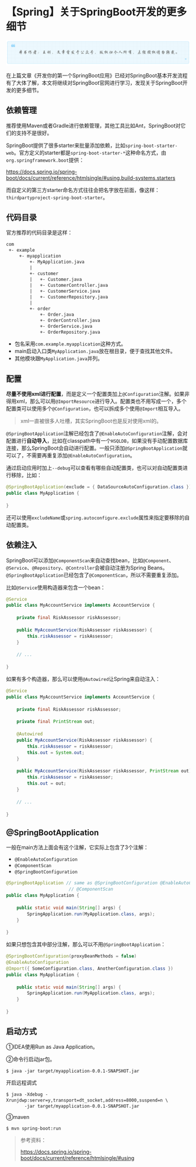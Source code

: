 # 【Spring】关于SpringBoot开发的更多细节

![](../wanggang.png)

在上篇文章《开发你的第一个SpringBoot应用》已经对SpringBoot基本开发流程有了大体了解，本文将继续对SpringBoot官网进行学习，发现关于SpringBoot开发的更多细节。

## 依赖管理

推荐使用Maven或者Gradle进行依赖管理，其他工具比如Ant，SpringBoot对它们的支持不是很好。

SpringBoot提供了很多starter来批量添加依赖，比如`spring-boot-starter-web`。官方定义的starter都是`spring-boot-starter-*`这种命名方式，由`org.springframework.boot`提供：

https://docs.spring.io/spring-boot/docs/current/reference/htmlsingle/#using.build-systems.starters

而自定义的第三方starter命名方式往往会把名字放在前面，像这样：`thirdpartyproject-spring-boot-starter`。

## 代码目录

官方推荐的代码目录是这样：

```
com
 +- example
     +- myapplication
         +- MyApplication.java
         |
         +- customer
         |   +- Customer.java
         |   +- CustomerController.java
         |   +- CustomerService.java
         |   +- CustomerRepository.java
         |
         +- order
             +- Order.java
             +- OrderController.java
             +- OrderService.java
             +- OrderRepository.java
```

- 包名采用`com.example.myapplication`这种方式。
- main启动入口类`MyApplication.java`放在根目录，便于查找其他文件。
- 其他模块跟`MyApplication.java`并列。

## 配置

**尽量不使用xml进行配置**，而是定义一个配置类加上`@Configuration`注解。如果非得用xml，那么可以用`@ImportResource`进行导入。配置类也不用写成一个，多个配置类可以使用多个`@Configuration`，也可以拆成多个使用`@Import`相互导入。

> xml一直被很多人吐槽，其实SpringBoot也是反对使用xml的。

`@SpringBootApplication`注解已经包含了`@EnableAutoConfiguration`注解，会对配置进行**自动导入**，比如在classpath中有一个`HSQLDB`，如果没有手动配置数据库连接，那么SpringBoot会自动进行配置。一般只添加`@SpringBootApplication`就可以了，不需要再重复添加`@EnableAutoConfiguration`。

通过启动应用时加上`--debug`可以查看有哪些自动配置类，也可以对自动配置类进行移除，比如：

```java
@SpringBootApplication(exclude = { DataSourceAutoConfiguration.class })
public class MyApplication {

}
```

还可以使用`excludeName`或`spring.autoconfigure.exclude`属性来指定要移除的自动配置类。

## 依赖注入

SpringBoot可以添加`@ComponentScan`来自动查找bean，比如`@Component`、`@Service`、`@Repository`、`@Controller`会被自动注册为Spring Beans。`@SpringBootApplication`已经包含了`@ComponentScan`，所以不需要重复添加。

比如`@Service`使用构造器来包含一个bean：

```java
@Service
public class MyAccountService implements AccountService {

    private final RiskAssessor riskAssessor;

    public MyAccountService(RiskAssessor riskAssessor) {
        this.riskAssessor = riskAssessor;
    }

    // ...

}
```

如果有多个构造器，那么可以使用`@Autowired`让Spring来自动注入：

```java
@Service
public class MyAccountService implements AccountService {

    private final RiskAssessor riskAssessor;

    private final PrintStream out;

    @Autowired
    public MyAccountService(RiskAssessor riskAssessor) {
        this.riskAssessor = riskAssessor;
        this.out = System.out;
    }

    public MyAccountService(RiskAssessor riskAssessor, PrintStream out) {
        this.riskAssessor = riskAssessor;
        this.out = out;
    }

    // ...

}
```

## @SpringBootApplication

一般在main方法上面会有这个注解，它实际上包含了3个注解：

- `@EnableAutoConfiguration`
- `@ComponentScan`
- `@SpringBootConfiguration`

```java
@SpringBootApplication // same as @SpringBootConfiguration @EnableAutoConfiguration
                        // @ComponentScan
public class MyApplication {

    public static void main(String[] args) {
        SpringApplication.run(MyApplication.class, args);
    }

}
```

如果只想包含其中部分注解，那么可以不用`@SpringBootApplication`：

```java
@SpringBootConfiguration(proxyBeanMethods = false)
@EnableAutoConfiguration
@Import({ SomeConfiguration.class, AnotherConfiguration.class })
public class MyApplication {

    public static void main(String[] args) {
        SpringApplication.run(MyApplication.class, args);
    }

}
```

## 启动方式

①IDEA使用Run as Java Application。

②命令行启动jar包。

```
$ java -jar target/myapplication-0.0.1-SNAPSHOT.jar
```


开启远程调式
```
$ java -Xdebug -Xrunjdwp:server=y,transport=dt_socket,address=8000,suspend=n \
       -jar target/myapplication-0.0.1-SNAPSHOT.jar
```

③maven

```
$ mvn spring-boot:run
```

> 参考资料：
>
> https://docs.spring.io/spring-boot/docs/current/reference/htmlsingle/#using